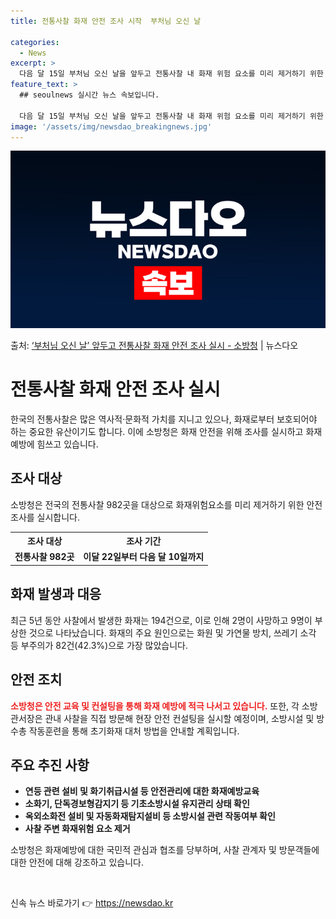 ```yaml
---
title: 전통사찰 화재 안전 조사 시작  부처님 오신 날

categories:
  - News
excerpt: >
  다음 달 15일 부처님 오신 날을 앞두고 전통사찰 내 화재 위험 요소를 미리 제거하기 위한 안전 조사가 실시…
feature_text: >
  ## seoulnews 실시간 뉴스 속보입니다.

  다음 달 15일 부처님 오신 날을 앞두고 전통사찰 내 화재 위험 요소를 미리 제거하기 위한 안전 조사가 실시…
image: '/assets/img/newsdao_breakingnews.jpg'
---
```


![뉴스다오 속보](/assets/img/newsdao_breakingnews.jpg)

<p>출처: <a href="https://newsdao.kr/3632" rel="dofollow">‘부처님 오신 날’ 앞두고 전통사찰 화재 안전 조사 실시 - 소방청</a> | 뉴스다오</p>

<h1>전통사찰 화재 안전 조사 실시</h1>
<p data-ke-size="size16">한국의 전통사찰은 많은 역사적·문화적 가치를 지니고 있으나, 화재로부터 보호되어야 하는 중요한 유산이기도 합니다. 이에 소방청은 화재 안전을 위해 조사를 실시하고 화재 예방에 힘쓰고 있습니다.</p>

<h2 data-ke-size="size26">조사 대상</h2>
<p data-ke-size="size16">소방청은 전국의 전통사찰 982곳을 대상으로 화재위험요소를 미리 제거하기 위한 안전 조사를 실시합니다.</p>

<table>
	<tr>
		<th>조사 대상</th>
		<th>조사 기간</th>
	</tr>
	<tr>
		<td style="text-align: center; height: 17px;"><b>전통사찰 982곳</b></td>
		<td style="text-align: center; height: 17px;"><b>이달 22일부터 다음 달 10일까지</b></td>
	</tr>
</table>

<h2 data-ke-size="size26">화재 발생과 대응</h2>
<p data-ke-size="size16">최근 5년 동안 사찰에서 발생한 화재는 194건으로, 이로 인해 2명이 사망하고 9명이 부상한 것으로 나타났습니다. 화재의 주요 원인으로는 화원 및 가연물 방치, 쓰레기 소각 등 부주의가 82건(42.3%)으로 가장 많았습니다.</p>

<h2 data-ke-size="size26">안전 조치</h2>
<p data-ke-size="size16"><b><span style="color: #ee2323;">소방청은 안전 교육 및 컨설팅을 통해 화재 예방에 적극 나서고 있습니다.</span></b> 또한, 각 소방관서장은 관내 사찰을 직접 방문해 현장 안전 컨설팅을 실시할 예정이며, 소방시설 및 방수총 작동훈련을 통해 초기화재 대처 방법을 안내할 계획입니다.</p>

<h2 data-ke-size="size26">주요 추진 사항</h2>
<ul>
	<li><b>연등 관련 설비 및 화기취급시설 등 안전관리에 대한 화재예방교육</b></li>
	<li><b>소화기, 단독경보형감지기 등 기초소방시설 유지관리 상태 확인</b></li>
	<li><b>옥외소화전 설비 및 자동화재탐지설비 등 소방시설 관련 작동여부 확인</b></li>
	<li><b>사찰 주변 화재위험 요소 제거</b></li>
</ul>

<p data-ke-size="size16">소방청은 화재예방에 대한 국민적 관심과 협조를 당부하며, 사찰 관계자 및 방문객들에 대한 안전에 대해 강조하고 있습니다.</p>

<p data-ke-size="size16">&nbsp;</p> 

신속 뉴스 바로가기 👉 <a href="https://newsdao.kr" rel="dofollow">https://newsdao.kr</a>


